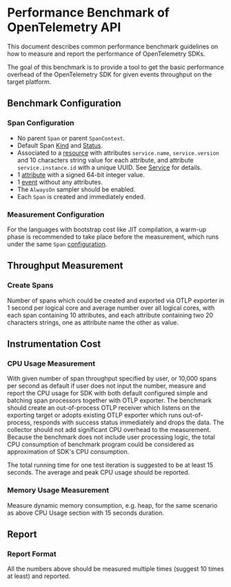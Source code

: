 # Performance Benchmark of OpenTelemetry API

This document describes common performance benchmark guidelines on how to
measure and report the performance of OpenTelemetry SDKs.

The goal of this benchmark is to provide a tool to get the basic performance
overhead of the OpenTelemetry SDK for given events throughput on the target
platform.

## Benchmark Configuration

### Span Configuration

- No parent `Span` or parent `SpanContext`.
- Default Span [Kind](./trace/api.md#spankind) and
  [Status](./trace/api.md#set-status).
- Associated to a [resource](overview.md#resources) with attributes
  `service.name`, `service.version` and 10 characters string value for each
  attribute, and attribute `service.instance.id` with a unique UUID. See
  [Service](https://github.com/open-telemetry/semantic-conventions/blob/main/docs/resource/README.md#service) for details.
- 1 [attribute](./common/README.md#attribute) with a signed 64-bit integer
  value.
- 1 [event](./trace/api.md#add-events) without any attributes.
- The `AlwaysOn` sampler should be enabled.
- Each `Span` is created and immediately ended.

### Measurement Configuration

For the languages with bootstrap cost like JIT compilation, a warm-up phase is
recommended to take place before the measurement, which runs under the same
`Span` [configuration](#span-configuration).

## Throughput Measurement

### Create Spans

Number of spans which could be created and exported via OTLP exporter in 1
second per logical core and average number over all logical cores, with each
span containing 10 attributes, and each attribute containing two 20 characters
strings, one as attribute name the other as value.

## Instrumentation Cost

### CPU Usage Measurement

With given number of span throughput specified by user, or 10,000 spans per
second as default if user does not input the number, measure and report the CPU
usage for SDK with both default configured simple and batching span processors
together with OTLP exporter. The benchmark should create an out-of-process OTLP
receiver which listens on the exporting target or adopts existing OTLP exporter
which runs out-of-process, responds with success status immediately and drops
the data. The collector should not add significant CPU overhead to the
measurement. Because the benchmark does not include user processing logic, the
total CPU consumption of benchmark program could be considered as approximation
of SDK's CPU consumption.

The total running time for one test iteration is suggested to be at least 15
seconds. The average and peak CPU usage should be reported.

### Memory Usage Measurement

Measure dynamic memory consumption, e.g. heap, for the same scenario as above
CPU Usage section with 15 seconds duration.

## Report

### Report Format

All the numbers above should be measured multiple times (suggest 10 times at
least) and reported.
